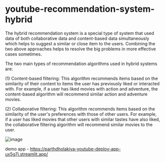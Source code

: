 # youtube-recommendation-system-hybrid
The hybrid recommendation system is a special type of system that used data of both collaborative data and content-based data simultaneously which helps to suggest a similar or close item to the users. Combining the two above approaches helps to resolve the big problems in more effective cases sometimes.

The two main types of recommendation algorithms used in hybrid systems are:

(1) Content-based filtering: This algorithm recommends items based on the similarity of their content to items the user has previously liked or interacted with. For example, if a user has liked movies with action and adventure, the content-based algorithm will recommend similar action and adventure movies.

(2) Collaborative filtering: This algorithm recommends items based on the similarity of the user's preferences with those of other users. For example, if a user has liked movies that other users with similar tastes have also liked, the collaborative filtering algorithm will recommend similar movies to the user.

![image](https://user-images.githubusercontent.com/94167271/235462664-7eb4da42-3371-445b-97f2-f3908e840636.png)

demo app - https://parthdholakiya-youtube-deploy-app-ux5g7j.streamlit.app/
